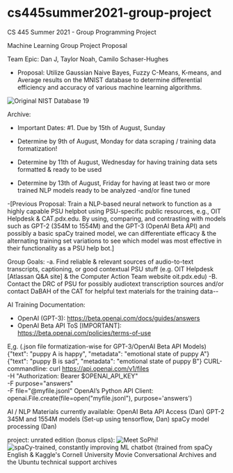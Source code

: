# cs445summer2021-group-project
CS 445 Summer 2021 - Group Programming Project


Machine Learning Group Project Proposal


Team Epic: Dan J, Taylor Noah, Camilo Schaser-Hughes

- Proposal: Utilize Gaussian Naive Bayes, Fuzzy C-Means, K-means, and Average results on the MNIST database to determine differential efficiency and accuracy of various machine learning algorithms.




![Original NIST Database 19](https://user-images.githubusercontent.com/68046886/129511239-f020dd29-ae14-409f-ae20-b645bee91acd.png)



Archive:

- Important Dates: #1. Due by 15th of August, Sunday
- Determine by 9th of August, Monday for data scraping / training data formatization!

- Determine by 11th of August, Wednesday for having training data sets formatted & ready to be used
- Determine by 13th of August, Friday for having at least two or more trained NLP models ready to be analyzed -and/or fine tuned

-[Previous Proposal: Train a NLP-based neural network to function as a highly capable PSU helpbot using PSU-specific public resources, e.g., OIT Helpdesk & CAT.pdx.edu. By using, comparing, and contrasting with models such as GPT-2 (354M to 1554M) and the GPT-3 (OpenAI Beta API) and possibly a basic spaCy trained model, we can differentiate efficacy & the alternating training set variations to see which model was most effective in their functionality as a PSU help bot.]


Group Goals: -a. Find reliable & relevant sources of audio-to-text transcripts, captioning, or good contextual PSU stuff (e.g. OIT Helpdesk [Atlassan Q&A site] & the Computer Action Team website oit.pdx.edu)
-B. Contact the DRC of PSU for possibly audiotext transcription sources and/or contact DaBAH of the CAT for helpful text materials for the training data--

AI Training Documentation:
- OpenAI (GPT-3): https://beta.openai.com/docs/guides/answers
- OpenAI Beta API ToS [IMPORTANT]: https://beta.openai.com/policies/terms-of-use

E,g. (.json file formatization-wise for GPT-3/OpenAI Beta API Models)
{"text": "puppy A is happy", "metadata": "emotional state of puppy A"}
{"text": "puppy B is sad", "metadata": "emotional state of puppy B"}
CURL-commandline:
curl https://api.openai.com/v1/files \
  -H "Authorization: Bearer $OPENAI_API_KEY" \
  -F purpose="answers" \
  -F file="@myfile.jsonl"
OpenAI’s Python API Client:
openai.File.create(file=open("myfile.jsonl"), purpose='answers')

AI / NLP Materials currently available:
OpenAI Beta API Access (Dan)
GPT-2 345M and 1554M models (Set-up using tensorflow, Dan)
spaCy model processing (Dan)

project: unrated edition (bonus clips):
![Meet SoPhi!](https://user-images.githubusercontent.com/68046886/129514668-0beb11f6-0016-42cd-b31c-1d2c4973dea6.png)
![spaCy-trained, constantly improving ML chatbot {trained from spaCy English & Kaggle's Cornell University Movie Conversational Archives and the Ubuntu technical support archives](https://user-images.githubusercontent.com/68046886/129514658-fddfe824-d9b6-4dda-9191-4a1c01177452.png)
